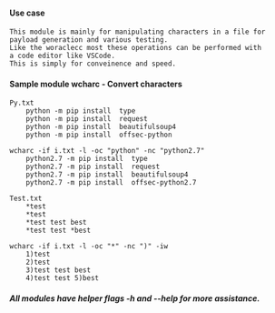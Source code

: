 #### Use case

    This module is mainly for manipulating characters in a file for
    payload generation and various testing.
    Like the woraclecc most these operations can be performed with
    a code editor like VSCode.
    This is simply for conveinence and speed.

#### Sample module wcharc - Convert characters

    Py.txt
        python -m pip install  type
        python -m pip install  request
        python -m pip install  beautifulsoup4
        python -m pip install  offsec-python

    wcharc -if i.txt -l -oc "python" -nc "python2.7"
        python2.7 -m pip install  type
        python2.7 -m pip install  request
        python2.7 -m pip install  beautifulsoup4
        python2.7 -m pip install  offsec-python2.7

    Test.txt
        *test
        *test
        *test test best
        *test test *best

    wcharc -if i.txt -l -oc "*" -nc ")" -iw
        1)test
        2)test
        3)test test best
        4)test test 5)best

##### _All modules have helper flags -h and --help for more assistance._

